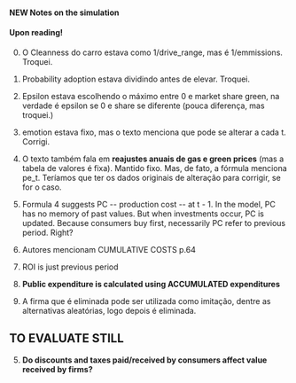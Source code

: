 #### NEW Notes on the simulation

#### Upon reading!

0. O Cleanness do carro estava como 1/drive_range, mas é 1/emmissions. Troquei.
1. Probability adoption estava dividindo antes de elevar. Troquei.
2. Epsilon estava escolhendo o máximo entre 0 e market share green, na verdade é epsilon se 0 e share se diferente 
(pouca diferença, mas troquei.)
3. emotion estava fixo, mas o texto menciona que pode se alterar a cada t. Corrigi.
4. O texto também fala em **reajustes anuais de gas e green prices** (mas a tabela de valores é fixa). Mantido fixo.
Mas, de fato, a fórmula menciona pe_t. Teríamos que ter os dados originais de alteração para corrigir, se for o caso.
5. Formula 4 suggests PC -- production cost -- at t - 1. In the model, PC has no memory of past values. But when 
investments occur, PC is updated. Because consumers buy first, necessarily PC refer to previous period. Right?

1. Autores mencionam CUMULATIVE COSTS p.64
2. ROI is just previous period

6. **Public expenditure is calculated using ACCUMULATED expenditures**

4. A firma que é eliminada pode ser utilizada como imitação, dentre as alternativas aleatórias, logo depois é 
eliminada. 

## TO EVALUATE STILL
5. **Do discounts and taxes paid/received by consumers affect value received by firms?**

 